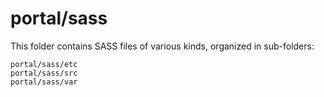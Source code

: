 # portal/sass

This folder contains SASS files of various kinds, organized in sub-folders:

    portal/sass/etc
    portal/sass/src
    portal/sass/var
